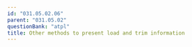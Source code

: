 ```yaml
---
id: "031.05.02.06"
parent: "031.05.02"
questionBank: "atpl"
title: Other methods to present load and trim information
---
```

